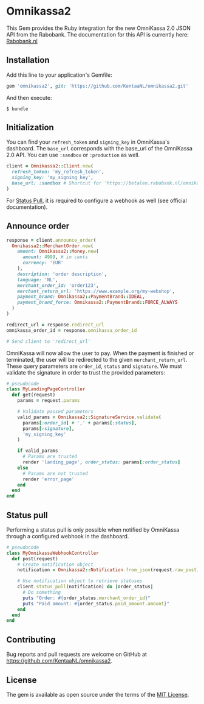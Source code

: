 # Omnikassa2

This Gem provides the Ruby integration for the new OmniKassa 2.0 JSON API from the
Rabobank. The documentation for this API is currently here:
[Rabobank.nl](https://www.rabobank.nl/images/Handleiding_Rabo_OmniKassa_UK_29974797.pdf)


## Installation

Add this line to your application's Gemfile:

```ruby
gem 'omnikassa2', git: 'https://github.com/KentaaNL/omnikassa2.git'
```

And then execute:

    $ bundle


## Initialization
You can find your `refresh_token` and `signing_key` in OmniKassa's dashboard. The `base_url` corresponds with the base_url of the OmniKassa 2.0 API. You can use `:sandbox` or `:production` as well.

```ruby
client = Omnikassa2::Client.new(
  refresh_token: 'my_refresh_token',
  signing_key: 'my_signing_key',
  base_url: :sandbox # Shortcut for 'https://betalen.rabobank.nl/omnikassa-api-sandbox'
)
```

For [Status Pull](#status-pull), it is required to configure a webhook as well (see official documentation).

## Announce order
```ruby
response = client.announce_order(
  Omnikassa2::MerchantOrder.new(
    amount: Omnikassa2::Money.new(
      amount: 4999, # in cents
      currency: 'EUR'
    ),
    description: 'order description',
    language: 'NL',
    merchant_order_id: 'order123',
    merchant_return_url: 'https://www.example.org/my-webshop',
    payment_brand: Omnikassa2::PaymentBrand::IDEAL,
    payment_brand_force: Omnikassa2::PaymentBrand::FORCE_ALWAYS
  )
)

redirect_url = response.redirect_url
omnikassa_order_id = response.omnikassa_order_id

# Send client to 'redirect_url'
```

OmniKassa will now allow the user to pay. When the payment is finished or terminated, the user will be redirected to the given `merchant_return_url`. These query parameters are `order_id`, `status` and `signature`. We must validate the signature in order to trust the provided parameters:

```ruby
# pseudocode
class MyLandingPageController
  def get(request)
    params = request.params

    # Validate passed parameters
    valid_params = Omnikassa2::SignatureService.validate(
      params[:order_id] + ',' + params[:status],
      params[:signature],
      'my_signing_key'
    )

    if valid_params
      # Params are trusted
      render 'landing_page', order_status: params[:order_status]
    else
      # Params are not trusted
      render 'error_page'
    end
  end
end
```

## Status pull
Performing a status pull is only possible when notified by OmniKassa through a configured webhook in the dashboard.

```ruby
# pseudocode
class MyOmnikassaWebhookController
  def post(request)
    # Create notification object
    notification = Omnikassa2::Notification.from_json(request.raw_post)

    # Use notification object to retrieve statuses
    client.status_pull(notification) do |order_status|
      # Do something
      puts "Order: #{order_status.merchant_order_id}"
      puts "Paid amount: #{order_status.paid_amount.amount}"
    end
  end
end
```

## Contributing

Bug reports and pull requests are welcome on GitHub at https://github.com/KentaaNL/omnikassa2.

## License

The gem is available as open source under the terms of the [MIT License](https://opensource.org/licenses/MIT).
